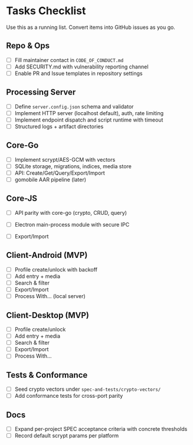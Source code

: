 # Tasks Checklist

Use this as a running list. Convert items into GitHub issues as you go.

## Repo & Ops
- [ ] Fill maintainer contact in `CODE_OF_CONDUCT.md`
- [ ] Add SECURITY.md with vulnerability reporting channel
- [ ] Enable PR and Issue templates in repository settings

## Processing Server
- [ ] Define `server.config.json` schema and validator
- [ ] Implement HTTP server (localhost default), auth, rate limiting
- [ ] Implement endpoint dispatch and script runtime with timeout
- [ ] Structured logs + artifact directories

## Core-Go
- [ ] Implement scrypt/AES-GCM with vectors
- [ ] SQLite storage, migrations, indices, media store
- [ ] API: Create/Get/Query/Export/Import
- [ ] gomobile AAR pipeline (later)

## Core-JS
- [ ] API parity with core-go (crypto, CRUD, query)
- [ ] Electron main-process module with secure IPC
- [ ] Export/Import



## Client-Android (MVP)
- [ ] Profile create/unlock with backoff
- [ ] Add entry + media
- [ ] Search & filter
- [ ] Export/Import
- [ ] Process With… (local server)

## Client-Desktop (MVP)
- [ ] Profile create/unlock
- [ ] Add entry + media
- [ ] Search & filter
- [ ] Export/Import
- [ ] Process With…

## Tests & Conformance
- [ ] Seed crypto vectors under `spec-and-tests/crypto-vectors/`
- [ ] Add conformance tests for cross-port parity

## Docs
- [ ] Expand per-project SPEC acceptance criteria with concrete thresholds
- [ ] Record default scrypt params per platform
